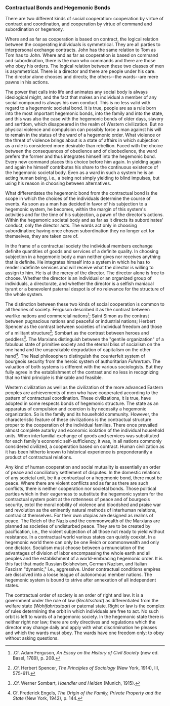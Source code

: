 ### Contractual Bonds and Hegemonic Bonds

There are two different kinds of social cooperation: cooperation by virtue of contract and coordination, and cooperation by virtue of command and subordination or hegemony.

Where and as far as cooperation is based on contract, the logical relation between the cooperating individuals is symmetrical. They are all parties to interpersonal exchange contracts. John has the same relation to Tom as Tom has to John. Where and as far as cooperation is based on command and subordination, there is the man who commands and there are those who obey his orders. The logical relation between these two classes of men is asymmetrical. There is a director and there are people under his care. The director alone chooses and directs; the others--the wards--are mere pawns in his actions.

The power that calls into life and animates any social body is always ideological might, and the fact that makes an individual a member of any social compound is always his own conduct. This is no less valid with regard to a hegemonic societal bond. It is true, people are as a rule born into the most important hegemonic bonds, into the family and into the state, and this was also the case with the hegemonic bonds of older days, slavery and serfdom, which disappeared in the realm of Western civilization. But no physical violence and compulsion can possibly force a man against his will to remain in the status of the ward of a hegemonic order. What violence or the threat of violence brings about is a state of affairs in which subjection as a rule is considered more desirable than rebellion. Faced with the choice between the consequences of obedience and of disobedience, the ward prefers the former and thus integrates himself into the hegemonic bond. Every new command places this choice before him again. In yielding again and again he himself contributes his share to the continuous existence of the hegemonic societal body. Even as a ward in such a system he is an acting human being, i.e., a being not simply yielding to blind impulses, but using his reason in choosing between alternatives.

What differentiates the hegemonic bond from the contractual bond is the scope in which the choices of the individuals determine the course of events. As soon as a man has decided in favor of his subjection to a hegemonic system, he becomes, within the margin of this system's activities and for the time of his subjection, a pawn of the director's actions. Within the hegemonic societal body and as far as it directs its subordinates' conduct, only the director acts. The wards act only in choosing subordination; having once chosen subordination they no longer act for themselves, they are taken care of.

In the frame of a contractual society the individual members exchange definite quantities of goods and services of a definite quality. In choosing subjection in a hegemonic body a man neither gives nor receives anything that is definite. He integrates himself into a system in which he has to render indefinite services and will receive what the director is willing to assign to him. He is at the mercy of the director. The director alone is free to choose. Whether the director is an individual or an organized group of individuals, a directorate, and whether the director is a selfish maniacal tyrant or a benevolent paternal despot is of no relevance for the structure of the whole system.

The distinction between these two kinds of social cooperation is common to all theories of society. Ferguson described it as the contrast between warlike nations and commercial nations[^2]; Saint Simon as the contrast between pugnacious nations and peaceful or industrial nations; Herbert Spencer as the contrast between societies of individual freedom and those of a militant structure[^3]; Sombart as the contrast between heroes and peddlers[^4]. The Marxians distinguish between the "gentile organization" of a fabulous state of primitive society and the eternal bliss of socialism on the one hand and the unspeakable degradation of capitalism on the other hand[^5]. The Nazi philosophers distinguish the counterfeit system of bourgeois security from the heroic system of authoritarian *Fuhrertum*. The valuation of both systems is different with the various sociologists. But they fully agree in the establishment of the contrast and no less in recognizing that no third principle is thinkable and feasible.

Western civilization as well as the civilization of the more advanced Eastern peoples are achievements of men who have cooperated according to the pattern of contractual coordination. These civilizations, it is true, have adopted in some respects bonds of hegemonic structure. The state as an apparatus of compulsion and coercion is by necessity a hegemonic organization. So is the family and its household community. However, the characteristic feature of these civilizations is the contractual structure proper to the cooperation of the individual families. There once prevailed almost complete autarky and economic isolation of the individual household units. When interfamilial exchange of goods and services was substituted for each family's economic self-sufficiency, it was, in all nations commonly considered civilized, a cooperation based on contract. Human civilization as it has been hitherto known to historical experience is preponderantly a product of contractual relations.

Any kind of human cooperation and social mutuality is essentially an order of peace and conciliatory settlement of disputes. In the domestic relations of any societal unit, be it a contractual or a hegemonic bond, there must be peace. Where there are violent conflicts and as far as there are such conflicts, there is neither cooperation nor societal bonds. Those political parties which in their eagerness to substitute the hegemonic system for the contractual system point at the rottenness of peace and of bourgeois security, extol the moral nobility of violence and bloodshed and praise war and revolution as the eminently natural methods of interhuman relations, contradict themselves. For their own utopias are designed as realms of peace. The Reich of the Nazis and the commonwealth of the Marxians are planned as societies of undisturbed peace. They are to be created by pacification, i.e., the violent subjection of all those not ready to yield without resistance. In a contractual world various states can quietly coexist. In a hegemonic world there can only be one Reich or commonwealth and only one dictator. Socialism must choose between a renunciation of the advantages of division of labor encompassing the whole earth and all peoples and the establishment of a world-embracing hegemonic order. It is this fact that made Russian Bolshevism, German Nazism, and Italian Fascism "dynamic," i.e., aggressive. Under contractual conditions empires are dissolved into a loose league of autonomous member nations. The hegemonic system is bound to strive after annexation of all independent states.

The contractual order of society is an order of right and law. It is a government under the rule of law (*Rechtsstaat*) as differentiated from the welfare state (*Wohlfahrtsstaat*) or paternal state. Right or law is the complex of rules determining the orbit in which individuals are free to act. No such orbit is left to wards of a hegemonic society. In the hegemonic state there is neither right nor law; there are only directives and regulations which the director may change daily and apply with what discrimination he pleases and which the wards must obey. The wards have one freedom only: to obey without asking questions.


[^2]: .Cf. Adam Ferguson, *An Essay on the History of Civil Society* (new ed. Basel, 1789), p. 208.

[^3]: .Cf. Herbert Spencer, *The Principles of Sociology* (New York, 1914), III, 575-611.

[^4]: .Cf. Werner Sombart, *Haendler und Helden* (Munich, 1915).

[^5]: Cf. Frederick Engels, *The Origin of the Family, Private Property and the State* (New York, 1942), p. 144.
